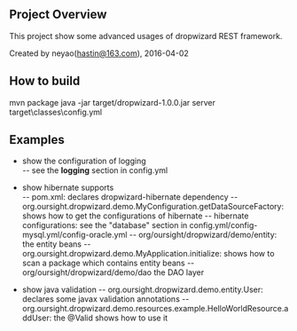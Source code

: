 Project Overview
----------------
This project show some advanced usages of dropwizard REST framework.

Created by neyao(hastin@163.com), 2016-04-02

How to build 
------------
mvn package
java -jar target/dropwizard-1.0.0.jar server target\classes\config.yml


Examples
--------
- show the configuration of logging  
-- see the **logging** section in config.yml

- show hibernate supports  
-- pom.xml: declares dropwizard-hibernate dependency
-- org.oursight.dropwizard.demo.MyConfiguration.getDataSourceFactory: shows how to get the configurations of hibernate
-- hibernate configurations: see the "database" section in config.yml/config-mysql.yml/config-oracle.yml
-- org/oursight/dropwizard/demo/entity: the entity beans
-- org.oursight.dropwizard.demo.MyApplication.initialize: shows how to scan a package which contains entity beans
-- org/oursight/dropwizard/demo/dao the DAO layer

- show java validation
-- org.oursight.dropwizard.demo.entity.User: declares some javax validation annotations
-- org.oursight.dropwizard.demo.resources.example.HelloWorldResource.addUser: the @Valid shows how to use it
